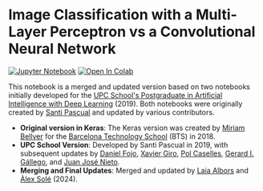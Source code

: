 # Image Classification with a Multi-Layer Perceptron vs a Convolutional Neural Network

[![Jupyter Notebook](https://img.shields.io/badge/Jupyter-Notebook-green.svg)](./lab_mlp_cnn_todo.ipynb) [![Open In Colab](https://colab.research.google.com/assets/colab-badge.svg)](https://colab.research.google.com/github/telecombcn-dl/labs-all/blob/main/labs/mlp_cnn/lab_mlp_cnn_todo.ipynb)

This notebook is a merged and updated version based on two notebooks initially developed for the [UPC School's Postgraduate in Artificial Intelligence with Deep Learning](https://www.talent.upc.edu/ing/estudis/formacio/curs/310400/postgrau-artificial-intelligence-deep-learning/) (2019). Both notebooks were originally created by [Santi Pascual](https://github.com/santi-pdp) and updated by various contributors.

- **Original version in Keras**: The Keras version was created by [Miriam Bellver](https://imatge.upc.edu/web/people/miriam-bellver) for the [Barcelona Technology School](https://barcelonatechnologyschool.com/master/master-in-big-data-solutions/) (BTS) in 2018.
- **UPC School Version**: Developed by Santi Pascual in 2019, with subsequent updates by [Daniel Fojo](https://www.linkedin.com/in/daniel-fojo/), [Xavier Giro](https://imatge.upc.edu/web/people/xavier-giro), [Pol Caselles](https://www.linkedin.com/in/pcaselles/), [Gerard I. Gállego](https://www.linkedin.com/in/gerard-gallego/), and [Juan José Nieto](https://www.linkedin.com/in/juan-jose-nieto-salas/).
- **Merging and Final Updates**: Merged and updated by [Laia Albors](https://www.linkedin.com/in/laia-albors-zumel-837a35211) and [Àlex Solé](https://www.linkedin.com/in/alex-sole-gomez/) (2024).
